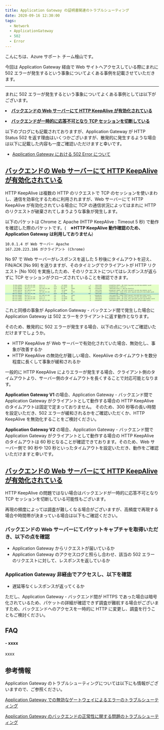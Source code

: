 ```yaml
---
title: Application Gateway の証明書関連のトラブルシューティング
date: 2020-09-16 12:30:00
tags:
  - Network
  - ApplicationGateway
  - 502
  - Error
---
```

こんにちは、Azure サポート チーム檜山です。

今回は Application Gateway 経由で Web サイトへアクセスしている際にまれに 502 エラーが発生するという事象についてよくある事例を記載させていただきます。

---
まれに 502 エラーが発生するという事象についてよくある事例としては以下がございます。
<p> 	<li><a href="#backend-keepalive"><strong>バックエンドの Web サーバーにて HTTP KeepAlive が有効化されている</strong></a></li></p><p></p>
<p> 	<li><a href="#backend-issue"><strong>バックエンドが一時的に応答不可となり TCP セッションを切断している</strong></a></li></p><p></p>

以下のブログにも記載されておりますが、Application Gateway が HTTP Status 502 を返す理由はいくつかございますが、散発的に発生するような場合は以下に記載した内容も一度ご確認いただけますと幸いです。

- [Application Gateway における 502 Error について](https://jpaztech.github.io/blog/archive/application-gateway-502-error-info/)



<h2 id="バックエンドの Web サーバーにて HTTP KeepAlive が有効化されている"><a href="#バックエンドの Web サーバーにて HTTP KeepAlive が有効化されている" class="headerlink" title="バックエンドの Web サーバーにて HTTP KeepAlive が有効化されている"></a><a href="#backend-keepalive">バックエンドの Web サーバーにて HTTP KeepAlive が有効化されている</a></h2>

HTTP KeepAlive は複数の HTTP のリクエストで TCP のセッションを使いまわし、通信を効率化するために利用されますが、Web サーバーにて HTTP KeepAlive が有効化されている場合に TCP の通信状況によってはまれに HTTP のリクエストが破棄されてしまうような事象が発生します。

以下のパケットは Chrome と Apache (HTTP KeepAlive : Timeout 5 秒) で動作を確認した際のパケットです。(<strong>　※HTTP KeepAlive 動作確認のため、Application Gateway は利用しておりません</strong>)

```
10.0.1.4 が Web サーバー Apache 
167.220.223.186 がクライアント (Chrome)
```

No 97 で Web サーバーがレスポンスを返した 5 秒後にタイムアウトを迎え、FIN/ACK [No 99] を送りますが、そのタイミングでクライアントが HTTP リクエスト [No 100] を実施したため、そのリクエストについてはレスポンスが返らずに TCP セッションがクローズされていることを確認できます。

![Caputure](https://github.com/hisasima/appgw502/blob/master/capture.png)


これと同様の事象が Application Gateway - バックエンド間で発生した場合に Application Gateway は 502 エラーをクライアントに返す動作となります。

そのため、散発的に 502 エラーが発生する場合、以下の点についてご確認いただけますでしょうか。
* HTTP KeepAlive が Web サーバーで有効化されていた場合、無効化し、事象が改善するか
* HTTP KeepAlive の無効化が難しい場合、KeepAlive のタイムアウトを数分程度に長くして事象が緩和されるか

一般的に HTTP KeepAlive によりエラーが発生する場合、クライアント側のタイムアウトより、サーバー側のタイムアウトを長くすることで対応可能となります。
 
<strong> Application Gateway V1 </strong> の場合、Application Gateway - バックエンド間で Application Gateway がクライアントとして動作する場合の HTTP KeepAlive のタイムアウトは固定で定まっておりません。
そのため、300 秒等の長い時間を設定いただき、502 エラーが緩和されるかをご確認いただくか、HTTP KeepAlive を無効化することをご検討ください。

<strong> Application Gateway V2 </strong> の場合、Application Gateway - バックエンド間で Application Gateway がクライアントとして動作する場合の HTTP KeepAlive のタイムアウトは 60 秒となることが確認できております。そのため、Web サーバー側で 90 秒や 120 秒といったタイムアウトを設定いただき、動作をご確認いただけますと幸いです。

<h2 id="バックエンドが一時的に応答不可となり TCP セッションを切断している"><a href="#バックエンドが一時的に応答不可となり TCP セッションを切断している" class="headerlink" title="バックエンドが一時的に応答不可となり TCP セッションを切断している"></a><a href="#backend-issue">バックエンドの Web サーバーにて HTTP KeepAlive が有効化されている</a></h2>

HTTP KeepAlive の問題ではない場合はバックエンドが一時的に応答不可となり TCP セッションを切断している可能性もございます。

再現の頻度によっては調査が難しくなる場合がございますが、高頻度で再現する場合や時間帯が決まっている場合は以下もご確認ください。

### バックエンドの Web サーバーにてパケットキャプチャを取得いただき、以下の点を確認

* Application Gateway からリクエストが届いているか
* Application Gateway のアクセスログと照らし合わせ、該当の 502 エラーのリクエストに対して、レスポンスを返しているか
	
### Application Gateway 非経由でアクセスし、以下を確認
* 遅延等なくレスポンスが返ってくるか
	
ただし、Application Gateway - バックエンド間が HTTPS であった場合は暗号化されているため、パケットの詳細が確認できず調査が難航する場合がございますため、バックエンドへのアクセスを一時的に HTTP に変更し、調査を行うこともご検討ください。


## FAQ
	
#### - xxxx
xxxx

## 参考情報

Application Gateway のトラブルシューティングについては以下にも情報がございますので、ご参照ください。

[Application Gateway での無効なゲートウェイによるエラーのトラブルシューティング](https://docs.microsoft.com/ja-jp/azure/application-gateway/application-gateway-troubleshooting-502)

[Application Gateway のバックエンドの正常性に関する問題のトラブルシューティング](https://docs.microsoft.com/ja-jp/azure/application-gateway/application-gateway-backend-health-troubleshooting)
